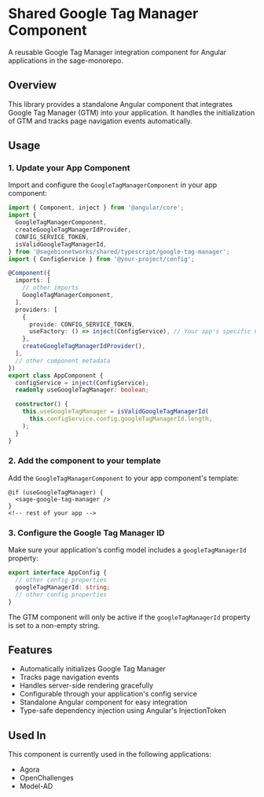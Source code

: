 # Shared Google Tag Manager Component

A reusable Google Tag Manager integration component for Angular applications in the sage-monorepo.

## Overview

This library provides a standalone Angular component that integrates Google Tag Manager (GTM) into your application. It handles the initialization of GTM and tracks page navigation events automatically.

## Usage

### 1. Update your App Component

Import and configure the `GoogleTagManagerComponent` in your app component:

```typescript
import { Component, inject } from '@angular/core';
import {
  GoogleTagManagerComponent,
  createGoogleTagManagerIdProvider,
  CONFIG_SERVICE_TOKEN,
  isValidGoogleTagManagerId,
} from '@sagebionetworks/shared/typescript/google-tag-manager';
import { ConfigService } from '@your-project/config';

@Component({
  imports: [
    // other imports
    GoogleTagManagerComponent,
  ],
  providers: [
    {
      provide: CONFIG_SERVICE_TOKEN,
      useFactory: () => inject(ConfigService), // Your app's specific ConfigService
    },
    createGoogleTagManagerIdProvider(),
  ],
  // other component metadata
})
export class AppComponent {
  configService = inject(ConfigService);
  readonly useGoogleTagManager: boolean;

  constructor() {
    this.useGoogleTagManager = isValidGoogleTagManagerId(
      this.configService.config.googleTagManagerId.length,
    );
  }
}
```

### 2. Add the component to your template

Add the `GoogleTagManagerComponent` to your app component's template:

```
@if (useGoogleTagManager) {
  <sage-google-tag-manager />
}
<!-- rest of your app -->
```

### 3. Configure the Google Tag Manager ID

Make sure your application's config model includes a `googleTagManagerId` property:

```typescript
export interface AppConfig {
  // other config properties
  googleTagManagerId: string;
  // other config properties
}
```

The GTM component will only be active if the `googleTagManagerId` property is set to a non-empty string.

## Features

- Automatically initializes Google Tag Manager
- Tracks page navigation events
- Handles server-side rendering gracefully
- Configurable through your application's config service
- Standalone Angular component for easy integration
- Type-safe dependency injection using Angular's InjectionToken

## Used In

This component is currently used in the following applications:

- Agora
- OpenChallenges
- Model-AD
